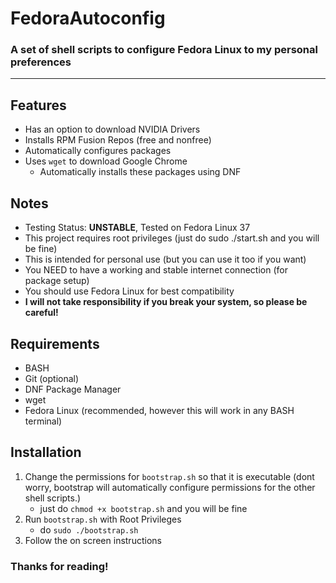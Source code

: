 # FedoraAutoconfig
### A set of shell scripts to configure Fedora Linux to my personal preferences

---
## Features
- Has an option to download NVIDIA Drivers
- Installs RPM Fusion Repos (free and nonfree)
- Automatically configures packages
- Uses `wget` to download Google Chrome
	- Automatically installs these packages using DNF

## Notes
- Testing Status: **UNSTABLE**, Tested on Fedora Linux 37
- This project requires root privileges (just do sudo ./start.sh and you will be fine)
- This is intended for personal use (but you can use it too if you want)
- You NEED to have a working and stable internet connection (for package setup)
- You should use Fedora Linux for best compatibility
- **I will not take responsibility if you break your system, so please be careful!**

## Requirements
- BASH
- Git (optional)
- DNF Package Manager
- wget
- Fedora Linux (recommended, however this will work in any BASH terminal)

## Installation
1. Change the permissions for `bootstrap.sh` so that it is executable (dont worry, bootstrap will automatically configure permissions for the other shell scripts.)
	- just do `chmod +x bootstrap.sh` and you will be fine
2. Run `bootstrap.sh` with Root Privileges 
	- do `sudo ./bootstrap.sh`
3. Follow the on screen instructions

### Thanks for reading!
